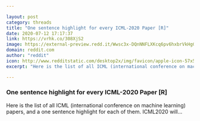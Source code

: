 ```yaml
---

layout: post
category: threads
title: "One sentence highlight for every ICML-2020 Paper [R]"
date: 2020-07-12 17:17:37
link: https://vrhk.co/308XjS2
image: https://external-preview.redd.it/Wwsc3x-DQnNNFLXKcq6pv6hxbrVkHgGhaH2pQNjdW7w.jpg?width=923&height=483.246073298&auto=webp&crop=923:483.246073298,smart&s=87d32b36ca212212654dd279d737122cd4e64889
domain: reddit.com
author: "reddit"
icon: http://www.redditstatic.com/desktop2x/img/favicon/apple-icon-57x57.png
excerpt: "Here is the list of all ICML (international conference on machine learning) papers, and a one sentence highlight for each of them. ICML2020 will..."

---
```


### One sentence highlight for every ICML-2020 Paper [R]

Here is the list of all ICML (international conference on machine learning) papers, and a one sentence highlight for each of them. ICML2020 will...